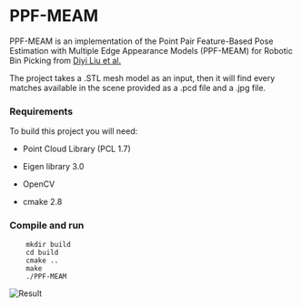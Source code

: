 # PPF-MEAM
PPF-MEAM is an implementation of the Point Pair Feature-Based Pose Estimation with Multiple Edge Appearance Models (PPF-MEAM) for Robotic Bin Picking from [Diyi Liu et al.](https://www.mdpi.com/1424-8220/18/8/2719/htm)

The project takes a .STL mesh model as an input, then it will find every matches available in the scene provided as a .pcd file and a .jpg file.

### Requirements
To build this project you will need:

* Point Cloud Library (PCL 1.7)

* Eigen library 3.0

* OpenCV

* cmake 2.8

### Compile and run
```
    mkdir build
    cd build
    cmake ..
    make
    ./PPF-MEAM
```
![Result](https://github.com/ktgiahieu/PPF-MEAM/blob/master/images/nap.PNG)
